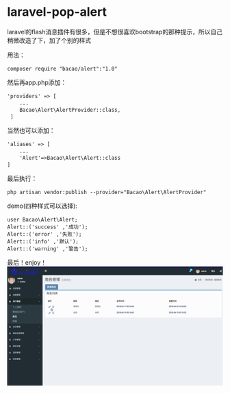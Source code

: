 # laravel-pop-alert
laravel的flash消息插件有很多，但是不想很喜欢bootstrap的那种提示，所以自己稍微改造了下，加了个别的样式


用法：
```
composer require "bacao/alert":"1.0"
```  
然后再app.php添加：
```
'providers' => [
    ...
    Bacao\Alert\AlertProvider::class,
 ]
```
当然也可以添加：
```
'aliases' => [
    ...
    'Alert'=>Bacao\Alert\Alert::class
]
```
最后执行：
```
php artisan vendor:publish --provider="Bacao\Alert\AlertProvider"
```
demo(四种样式可以选择):
```
user Bacao\Alert\Alert;
Alert::('success' ,'成功');
Alert::('error' ,'失败');
Alert::('info' ,'默认');
Alert::('warning' ,'警告');
```
最后！enjoy！  
![image](https://github.com/song0223/laravel-pop-alert/blob/master/%E6%BC%94%E7%A4%BA.gif)